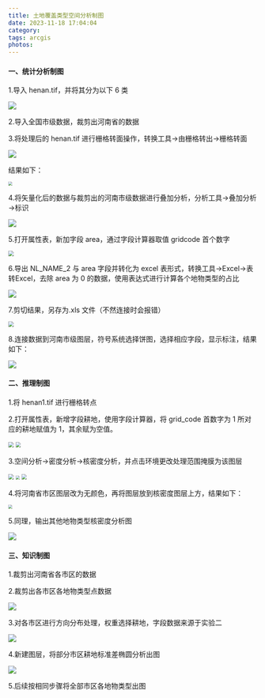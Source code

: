 ```yaml
---
title: 土地覆盖类型空间分析制图
date: 2023-11-18 17:04:04
category:
tags: arcgis
photos:
---
```


<!-- more -->

#### 一、统计分析制图 

1.导入 henan.tif，并将其分为以下 6 类

![](https://raw.githubusercontent.com/QBrer/blog_img/main/img/202311181916649.png)

2.导入全国市级数据，裁剪出河南省的数据

3.将处理后的 henan.tif 进行栅格转面操作，转换工具→由栅格转出→栅格转面

![](https://raw.githubusercontent.com/QBrer/blog_img/main/img/202311181916650.png)

结果如下：

<img src="https://raw.githubusercontent.com/QBrer/blog_img/main/img/202311181916651.png" style="zoom:50%;" />

4.将矢量化后的数据与裁剪出的河南市级数据进行叠加分析，分析工具→叠加分析→标识

![](https://raw.githubusercontent.com/QBrer/blog_img/main/img/202311181916652.png)

5.打开属性表，新加字段 area，通过字段计算器取值 gridcode 首个数字

<img src="https://raw.githubusercontent.com/QBrer/blog_img/main/img/202311181916653.png" style="zoom:67%;" />

6.导出 NL_NAME_2 与 area 字段并转化为 excel 表形式，转换工具→Excel→表转Excel，去除 area 为 0 的数据，使用表达式进行计算各个地物类型的占比

![](https://raw.githubusercontent.com/QBrer/blog_img/main/img/202311181916655.png)

7.剪切结果，另存为.xls 文件（不然连接时会报错）

<img src="https://raw.githubusercontent.com/QBrer/blog_img/main/img/202311181916656.png" style="zoom:67%;" />

8.连接数据到河南市级图层，符号系统选择饼图，选择相应字段，显示标注，结果如下：

![](https://raw.githubusercontent.com/QBrer/blog_img/main/img/202311181916659.png)

#### 二、推理制图 

1.将 henan1.tif 进行栅格转点

2.打开属性表，新增字段耕地，使用字段计算器，将 grid_code 首数字为 1 所对应的耕地赋值为 1，其余赋为空值。

<img src="https://raw.githubusercontent.com/QBrer/blog_img/main/img/202311181916662.png" style="zoom:67%;" />

<img src="https://raw.githubusercontent.com/QBrer/blog_img/main/img/202311181916632.png" style="zoom: 67%;" />

3.空间分析→密度分析→核密度分析，并点击环境更改处理范围掩膜为该图层

<img src="https://raw.githubusercontent.com/QBrer/blog_img/main/img/202311181916634.png" style="zoom:67%;" />

<img src="https://raw.githubusercontent.com/QBrer/blog_img/main/img/202311181916636.png" style="zoom:50%;" />

<img src="https://raw.githubusercontent.com/QBrer/blog_img/main/img/202311181916635.png" style="zoom: 67%;" />

4.将河南省市区图层改为无颜色，再将图层放到核密度图层上方，结果如下：

<img src="https://raw.githubusercontent.com/QBrer/blog_img/main/img/202311181916637.png" style="zoom: 50%;" />

5.同理，输出其他地物类型核密度分析图

![](https://raw.githubusercontent.com/QBrer/blog_img/main/img/202311181928234.png)

#### 三、知识制图 

1.裁剪出河南省各市区的数据

2.裁剪出各市区各地物类型点数据

![](https://raw.githubusercontent.com/QBrer/blog_img/main/img/202311181929454.png)

3.对各市区进行方向分布处理，权重选择耕地，字段数据来源于实验二

![](https://raw.githubusercontent.com/QBrer/blog_img/main/img/202311181916647.png)

4.新建图层，将部分市区耕地标准差椭圆分析出图

![](https://raw.githubusercontent.com/QBrer/blog_img/main/img/202311181916648.png)

5.后续按相同步骤将全部市区各地物类型出图